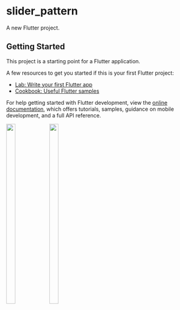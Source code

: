 # slider_pattern

A new Flutter project.

## Getting Started

This project is a starting point for a Flutter application.

A few resources to get you started if this is your first Flutter project:

- [Lab: Write your first Flutter app](https://docs.flutter.dev/get-started/codelab)
- [Cookbook: Useful Flutter samples](https://docs.flutter.dev/cookbook)

For help getting started with Flutter development, view the
[online documentation](https://docs.flutter.dev/), which offers tutorials,
samples, guidance on mobile development, and a full API reference.

<p float="center">


  <img src="https://user-images.githubusercontent.com/121655112/234762546-eacbd408-eff1-4a90-a891-b638193708f5.png" width=22% height=35%>
  <img src="https://user-images.githubusercontent.com/121655112/234762504-7c5078ff-6ae2-4792-b86e-14e3ebf26429.png" width=22% height=35%>

  </p>
